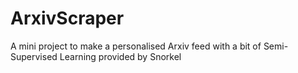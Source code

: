 # ArxivScraper
A mini project to make a personalised Arxiv feed with a bit of Semi-Supervised Learning provided by Snorkel 
